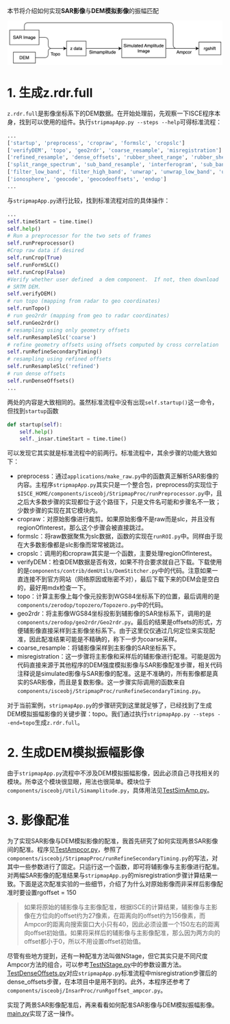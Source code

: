 本节将介绍如何实现**SAR影像**与**DEM模拟影像**的振幅匹配

![](./pics/procedure.png)

# 1. 生成**z.rdr.full**

`z.rdr.full`是影像坐标系下的DEM数据。在开始处理前，先观察一下ISCE程序本身，找到可以使用的组件。执行`stripmapApp.py --steps --help`可得标准流程：

```bash
...
['startup', 'preprocess', 'cropraw', 'formslc', 'cropslc']
['verifyDEM', 'topo', 'geo2rdr', 'coarse_resample', 'misregistration']
['refined_resample', 'dense_offsets', 'rubber_sheet_range', 'rubber_sheet_azimuth', 'fine_resample']
['split_range_spectrum', 'sub_band_resample', 'interferogram', 'sub_band_interferogram', 'filter']
['filter_low_band', 'filter_high_band', 'unwrap', 'unwrap_low_band', 'unwrap_high_band']
['ionosphere', 'geocode', 'geocodeoffsets', 'endup']
...
```

与`stripmapApp.py`进行比较，找到标准流程对应的具体操作：

```python
...
self.timeStart = time.time()
self.help()
# Run a preprocessor for the two sets of frames
self.runPreprocessor()
#Crop raw data if desired
self.runCrop(True)
self.runFormSLC()
self.runCrop(False)
#Verify whether user defined  a dem component.  If not, then download
# SRTM DEM.
self.verifyDEM()
# run topo (mapping from radar to geo coordinates)
self.runTopo()
# run geo2rdr (mapping from geo to radar coordinates)
self.runGeo2rdr()
# resampling using only geometry offsets
self.runResampleSlc('coarse')
# refine geometry offsets using offsets computed by cross correlation
self.runRefineSecondaryTiming()
# resampling using refined offsets
self.runResampleSlc('refined')
# run dense offsets
self.runDenseOffsets()
...
```

两处的内容是大致相同的。虽然标准流程中没有出现`self.startup()`这一命令，但找到`startup`函数

```python
def startup(self):
    self.help()
    self._insar.timeStart = time.time()
```

可以发现它其实就是标准流程中的前两行。标准流程中，其余步骤的功能大致如下：

- preprocess：通过`applications/make_raw.py`中的函数真正解析SAR影像的内容。主程序`stripmapApp.py`其实只是一个整合包，preprocess的实现位于`$ISCE_HOME/components/isceobj/StripmapProc/runPreprocessor.py`中，且之后大多数步骤的实现都位于这个路径下，只是文件名可能和步骤名不一致；少数步骤的实现在其它模块内。
- cropraw：对原始影像进行裁剪。如果原始影像不是raw而是slc，并且没有regionOfInterest，那么这个步骤会被直接跳过。
- formslc：将raw数据聚焦为slc数据，函数的实现在`runROI.py`中。同样由于现在大多数影像都是slc影像而常常被跳过。
- cropslc：调用的和cropraw其实是一个函数，主要处理regionOfInterest。
- verifyDEM：检查DEM数据是否有效，如果不符合要求就自己下载。下载使用的是`components/contrib/demUtils/DemStitcher.py`中的代码。注意如果一直连接不到官方网站（网络原因或账密不对），最后下载下来的DEM会是空白的，最好用mdx检查一下。
- topo：计算主影像上每个像元投影到WGS84坐标系下的位置，最后调用的是`components/zerodop/topozero/Topozero.py`中的代码。
- geo2rdr：将主影像WGS84坐标投影到辅影像的SAR坐标系下，调用的是`components/zerodop/geo2rdr/Geo2rdr.py`。最后的结果是offsets的形式，方便辅影像直接采样到主影像坐标系下。由于这里仅仅通过几何定位来实现配准，因此配准结果可能是不精确的，称下一步为coarse采样。
- coarse_resample：将辅影像采样到主影像的SAR坐标系下。
- misregistration：这一步骤将主影像和采样后的辅影像进行配准。可能是因为代码直接来源于其他程序的DEM强度模拟影像与SAR影像配准步骤，相关代码注释说是simulated影像与SAR影像的配准。这是不准确的，所有影像都是真实的SAR影像，而且是复数影像。这一步骤实际调用的函数来自`components/isceobj/StripmapProc/runRefineSecondaryTiming.py`。

对于当前案例，`stripmapApp.py`的步骤研究到这里就足够了，已经找到了生成DEM模拟振幅影像的关键步骤：topo。我们通过执行`stripmapApp.py --steps --end=topo`生成`z.rdr.full`。

# 2. 生成DEM模拟振幅影像

由于`stripmapApp.py`流程中不涉及DEM模拟振幅影像，因此必须自己寻找相关的模块。所幸这个模块很显眼，用法也很简单。模块位于`components/isceobj/Util/Simamplitude.py`，具体用法见<a href="./TestSimAmp.py">TestSimAmp.py</a>。

# 3. 影像配准

为了实现SAR影像与DEM模拟影像的配准，我首先研究了如何实现两景SAR影像间的配准。程序见<a href="./TestAmpcor.py">TestAmpcor.py</a>，参照了`components/isceobj/StripmapProc/runRefineSecondaryTiming.py`的写法，对其中一些参数进行了固定。只运行这一个函数，即可将辅影像与主影像进行配准。对两幅SAR影像的配准结果与`stripmapApp.py`的misregistration步骤计算结果一致。下面是这次配准实验的一些细节，介绍了为什么对原始影像而非采样后影像配准时要设置rgoffset = 150

> 如果将原始的辅影像与主影像配准，根据ISCE的计算结果，辅影像与主影像在方位向的offset约为27像素，在距离向的offset约为156像素，而Ampcor的距离向搜索窗口大小只有40，因此必须设置一个150左右的距离向offset初始值。如果将采样后的辅影像与主影像配准，那么因为两方向的offset都小于0，所以不用设置offset初始值。

尽管有些地方提到，还有一种配准方法叫做NStage，但它其实只是不同尺度Ampcor方法的组合，可以参考<a href="./TestNStage.py">TestNStage.py</a>中的参数设置方法。<a href="./TestDenseOffsets.py">TestDenseOffsets.py</a>对应`stripmapApp.py`标准流程中misregistration步骤后的dense_offsets步骤，在本项目中是用不到的。此外，本程序还参考了`components/isceobj/InsarProc/runRgoffset_ampcor.py`。

实现了两景SAR影像配准后，再来看看如何配准SAR影像与DEM模拟振幅影像。<a href="./main.py">main.py</a>实现了这一操作。